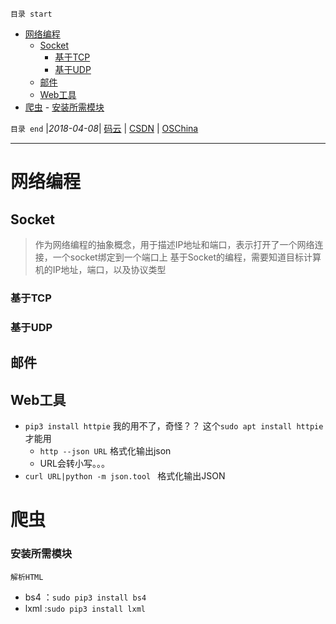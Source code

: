 `目录 start`
 
- [网络编程](#网络编程)
    - [Socket](#socket)
        - [基于TCP](#基于tcp)
        - [基于UDP](#基于udp)
    - [邮件](#邮件)
    - [Web工具](#web工具)
- [爬虫](#爬虫)
        - [安装所需模块](#安装所需模块)

`目录 end` |_2018-04-08_| [码云](https://gitee.com/kcp1104) | [CSDN](http://blog.csdn.net/kcp606) | [OSChina](https://my.oschina.net/kcp1104)
****************************************
# 网络编程
## Socket
> 作为网络编程的抽象概念，用于描述IP地址和端口，表示打开了一个网络连接，一个socket绑定到一个端口上
> 基于Socket的编程，需要知道目标计算机的IP地址，端口，以及协议类型

### 基于TCP

### 基于UDP

## 邮件

## Web工具
- `pip3 install httpie` 我的用不了，奇怪？？ 这个`sudo apt install httpie`才能用
    - `http --json URL` 格式化输出json
    - URL会转小写。。。
- `curl URL|python -m json.tool ` 格式化输出JSON

# 爬虫
### 安装所需模块

`解析HTML`
- bs4 ：`sudo pip3 install bs4`
- lxml :`sudo pip3 install lxml`

